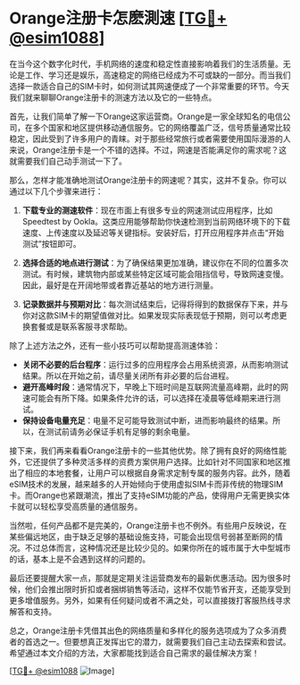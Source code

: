 # Orange注册卡怎麽測速 [[TG💪+ @esim1088](https://t.me/s/esim1088)]

在当今这个数字化时代，手机网络的速度和稳定性直接影响着我们的生活质量。无论是工作、学习还是娱乐，高速稳定的网络已经成为不可或缺的一部分。而当我们选择一款适合自己的SIM卡时，如何测试其网速便成了一个非常重要的环节。今天我们就来聊聊Orange注册卡的测速方法以及它的一些特点。

首先，让我们简单了解一下Orange这家运营商。Orange是一家全球知名的电信公司，在多个国家和地区提供移动通信服务。它的网络覆盖广泛，信号质量通常比较稳定，因此受到了许多用户的青睐。对于那些经常旅行或者需要使用国际漫游的人来说，Orange注册卡是一个不错的选择。不过，网速是否能满足你的需求呢？这就需要我们自己动手测试一下了。

那么，怎样才能准确地测试Orange注册卡的网速呢？其实，这并不复杂。你可以通过以下几个步骤来进行：

1. **下载专业的测速软件**：现在市面上有很多专业的网速测试应用程序，比如Speedtest by Ookla。这类应用能够帮助你快速检测到当前网络环境下的下载速度、上传速度以及延迟等关键指标。安装好后，打开应用程序并点击“开始测试”按钮即可。

2. **选择合适的地点进行测试**：为了确保结果更加准确，建议你在不同的位置多次测试。有时候，建筑物内部或某些特定区域可能会阻挡信号，导致网速变慢。因此，最好是在开阔地带或者靠近基站的地方进行测量。

3. **记录数据并与预期对比**：每次测试结束后，记得将得到的数据保存下来，并与你对这款SIM卡的期望值做对比。如果发现实际表现低于预期，则可以考虑更换套餐或是联系客服寻求帮助。

除了上述方法之外，还有一些小技巧可以帮助提高测速体验：

- **关闭不必要的后台程序**：运行过多的应用程序会占用系统资源，从而影响测试结果。所以在开始之前，请尽量关闭所有非必要的后台进程。
- **避开高峰时段**：通常情况下，早晚上下班时间是互联网流量高峰期，此时的网速可能会有所下降。如果条件允许的话，可以选择在凌晨等低峰期来进行测试。
- **保持设备电量充足**：电量不足可能导致测试中断，进而影响最终的结果。所以，在测试前请务必保证手机有足够的剩余电量。

接下来，我们再来看看Orange注册卡的一些其他优势。除了拥有良好的网络性能外，它还提供了多种灵活多样的资费方案供用户选择。比如针对不同国家和地区推出了相应的本地套餐，让用户可以根据自身需求定制专属的服务内容。此外，随着eSIM技术的发展，越来越多的人开始倾向于使用虚拟SIM卡而非传统的物理SIM卡。而Orange也紧跟潮流，推出了支持eSIM功能的产品，使得用户无需更换实体卡就可以轻松享受高质量的通信服务。

当然啦，任何产品都不是完美的，Orange注册卡也不例外。有些用户反映说，在某些偏远地区，由于缺乏足够的基础设施支持，可能会出现信号弱甚至断网的情况。不过总体而言，这种情况还是比较少见的。如果你所在的城市属于大中型城市的话，基本上是不会遇到这样的问题的。

最后还要提醒大家一点，那就是定期关注运营商发布的最新优惠活动。因为很多时候，他们会推出限时折扣或者捆绑销售等活动，这样不仅能节省开支，还能享受到更多增值服务。另外，如果有任何疑问或者不满之处，可以直接拨打客服热线寻求解答和支持。

总之，Orange注册卡凭借其出色的网络质量和多样化的服务选项成为了众多消费者的首选之一。但要想真正发挥出它的潜力，就需要我们自己主动去探索和尝试。希望通过本文介绍的方法，大家都能找到适合自己需求的最佳解决方案！

[[TG💪+ @esim1088](https://t.me/s/esim1088) ![Image](https://i.postimg.cc/4NQfJmqS/Snipaste-2025-05-13-00-14-12.png)]